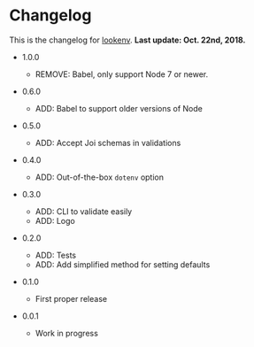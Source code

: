 # Changelog

This is the changelog for [lookenv](https://github.com/RodrigoEspinosa/lookenv). **Last update: Oct. 22nd, 2018.**

* 1.0.0
  * REMOVE: Babel, only support Node 7 or newer.

* 0.6.0
  * ADD: Babel to support older versions of Node

* 0.5.0
  * ADD: Accept Joi schemas in validations

* 0.4.0
  * ADD: Out-of-the-box `dotenv` option

* 0.3.0
  * ADD: CLI to validate easily
  * ADD: Logo

* 0.2.0
  * ADD: Tests
  * ADD: Add simplified method for setting defaults

* 0.1.0
  * First proper release

* 0.0.1
  * Work in progress
